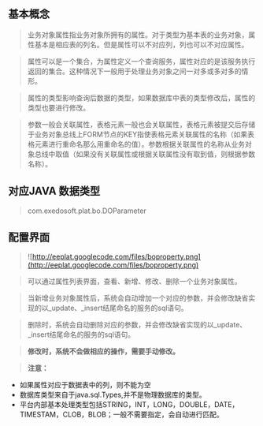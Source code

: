 ## 基本概念 ##

> 业务对象属性指业务对象所拥有的属性。对于类型为基本表的业务对象，属性基本是相应表的列名。但是属性可以不对应列，列也可以不对应属性。

> 属性可以是一个集合，为属性定义一个查询服务，属性对应的是该服务执行返回的集合。这种情况下一般用于处理业务对象之间一对多或多对多的情形。

> 属性的类型影响查询后数据的类型，如果数据库中表的类型修改后，属性的类型也要进行修改。

> 参数一般会关联属性，表格元素一般也会关联属性，表格元素被提交后存储于业务对象总线上FORM节点的KEY指使表格元素关联属性的名称（如果表格元素进行重命名那么用重命名的值）。参数根据关联属性的名称从业务对象总线中取值（如果没有关联属性或根据关联属性没有取到值，则根据参数名称）。


## 对应JAVA 数据类型 ##
> com.exedosoft.plat.bo.DOParameter

## 配置界面 ##

> ![http://eeplat.googlecode.com/files/boproperty.png](http://eeplat.googlecode.com/files/boproperty.png)

> 可以通过属性列表界面，查看、新增、修改、删除一个业务对象属性。

> 当新增业务对象属性后，系统会自动增加一个对应的参数，并会修改缺省实现的以_update、_insert结尾命名的服务的sql语句。

> 删除时，系统会自动删除对应的参数，并会修改缺省实现的以_update、_insert结尾命名的服务的sql语句。

> <b>   修改时，系统不会做相应的操作，需要手动修改。</b>


> <b> 注意：</b>

  * 如果属性对应于数据表中的列，则不能为空
  * 数据库类型来自于java.sql.Types,并不是物理数据库的类型。
  * 平台内部基本处理类型包括STRING，INT，LONG，DOUBLE，DATE，TIMESTAM，CLOB，BLOB；一般不需要指定，会自动进行匹配。

　


